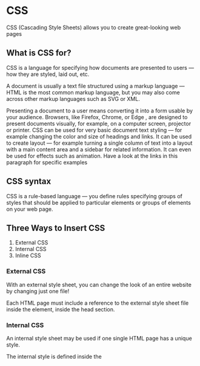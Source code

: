 #  CSS

CSS (Cascading Style Sheets) allows you to create great-looking web pages


## What is CSS for?

CSS is a language for specifying how documents are presented to users — how they are styled, laid out, etc.

A document is usually a text file structured using a markup language — HTML is the most common markup language, but you may also come across other markup languages such as SVG or XML.

Presenting a document to a user means converting it into a form usable by your audience. Browsers, like Firefox, Chrome, or Edge , are designed to present documents visually, for example, on a computer screen, projector or printer.
CSS can be used for very basic document text styling — for example changing the color and size of headings and links. It can be used to create layout — for example turning a single column of text into a layout with a main content area and a sidebar for related information. It can even be used for effects such as animation. Have a look at the links in this paragraph for specific examples

## CSS syntax
CSS is a rule-based language — you define rules specifying groups of styles that should be applied to particular elements or groups of elements on your web page.


## Three Ways to Insert CSS

1. External CSS
2. Internal CSS
3. Inline CSS

### External CSS

With an external style sheet, you can change the look of an entire website by changing just one file!

Each HTML page must include a reference to the external style sheet file inside the <link> element, inside the head section.

### Internal CSS

An internal style sheet may be used if one single HTML page has a unique style.

The internal style is defined inside the <style> element, inside the head section.

### Inline CSS

An inline style may be used to apply a unique style for a single element.

To use inline styles, add the style attribute to the relevant element. The style attribute can contain any CSS property.

### Multiple Style Sheets

If some properties have been defined for the same selector (element) in different style sheets, the value from the last read style sheet will be used. 

